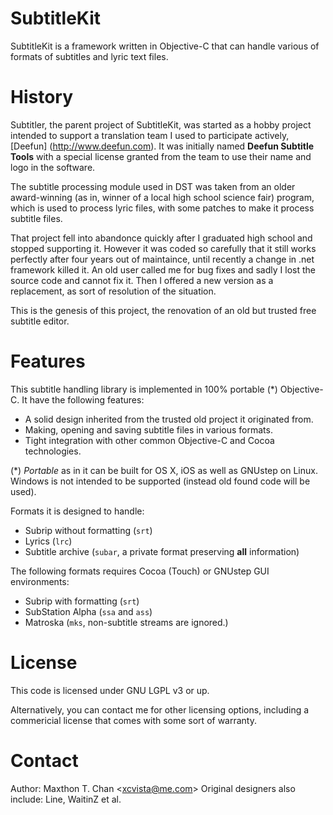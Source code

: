 # SubtitleKit

SubtitleKit is a framework written in Objective-C that can handle various of
formats of subtitles and lyric text files.

# History

Subtitler, the parent project of SubtitleKit, was started as a hobby project
intended to support a translation team I used to participate actively, [Deefun]
(http://www.deefun.com). It was initially named **Deefun Subtitle Tools** with a
special license granted from the team to use their name and logo in the
software.

The subtitle processing module used in DST was taken from an older award-winning
(as in, winner of a local high school science fair) program, which is used to
process lyric files, with some patches to make it process subtitle files.

That project fell into abandonce quickly after I graduated high school and
stopped supporting it. However it was coded so carefully that it still works
perfectly after four years out of maintaince, until recently a change in .net
framework killed it. An old user called me for bug fixes and sadly I lost the
source code and cannot fix it. Then I offered a new version as a replacement, as
sort of resolution of the situation.

This is the genesis of this project, the renovation of an old but trusted free
subtitle editor.

# Features

This subtitle handling library is implemented in 100% portable (*) Objective-C.
It have the following features:

*   A solid design inherited from the trusted old project it originated from.
*   Making, opening and saving subtitle files in various formats.
*   Tight integration with other common Objective-C and Cocoa technologies.

(*) _Portable_ as in it can be built for OS X, iOS as well as GNUstep on Linux.
Windows is not intended to be supported (instead old found code will be used).

Formats it is designed to handle:

*   Subrip without formatting (`srt`)
*   Lyrics (`lrc`)
*   Subtitle archive (`subar`, a private format preserving **all** information)

The following formats requires Cocoa (Touch) or GNUstep GUI environments:

*   Subrip with formatting (`srt`)
*   SubStation Alpha (`ssa` and `ass`)
*   Matroska (`mks`, non-subtitle streams are ignored.)

# License

This code is licensed under GNU LGPL v3 or up.

Alternatively, you can contact me for other licensing options, including a
commericial license that comes with some sort of warranty.

# Contact

Author: Maxthon T. Chan &lt;<xcvista@me.com>&gt;
Original designers also include: Line, WaitinZ et al.
